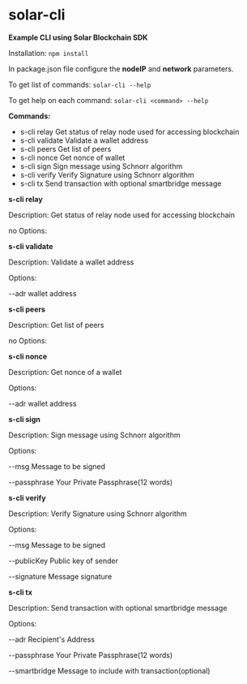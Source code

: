 # solar-cli

**Example CLI using Solar Blockchain SDK**

Installation: `npm install`

In package.json file configure the **nodeIP** and **network** parameters.



To get list of commands: `solar-cli --help`

To get help on each command: `solar-cli <command> --help`



**Commands:**

* s-cli relay Get status of relay node used for accessing blockchain
* s-cli validate Validate a wallet address
* s-cli peers Get list of peers
* s-cli nonce Get nonce of wallet
* s-cli sign Sign message using Schnorr algorithm
* s-cli verify Verify Signature using Schnorr algorithm
* s-cli tx Send transaction with optional smartbridge message



**s-cli relay**

Description: Get status of relay node used for accessing blockchain

no Options:



**s-cli validate**

Description: Validate a wallet address

Options: 

  --adr  wallet address



**s-cli peers**

Description: Get list of peers

no Options:



**s-cli nonce**

Description: Get nonce of a wallet

Options: 

  --adr wallet address



**s-cli sign**

Description: Sign message using Schnorr algorithm

Options: 

  --msg  Message to be signed

  --passphrase  Your Private Passphrase(12 words)          



**s-cli verify**

Description: Verify Signature using Schnorr algorithm

Options:

  --msg  Message to be signed

  --publicKey   Public key of sender

  --signature   Message signature



**s-cli tx**

Description: Send transaction with optional smartbridge message

Options:

  --adr  Recipient's Address

  --passphrase  Your Private Passphrase(12 words)

  --smartbridge  Message to include with transaction(optional)
